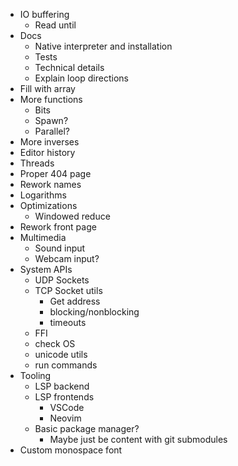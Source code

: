 - IO buffering
  - Read until
- Docs
  - Native interpreter and installation
  - Tests
  - Technical details
  - Explain loop directions
- Fill with array
- More functions
  - Bits
  - Spawn?
  - Parallel?
- More inverses
- Editor history
- Threads
- Proper 404 page
- Rework names
- Logarithms
- Optimizations
  - Windowed reduce
- Rework front page
- Multimedia
  - Sound input
  - Webcam input?
- System APIs
  - UDP Sockets
  - TCP Socket utils
    - Get address
    - blocking/nonblocking
    - timeouts
  - FFI
  - check OS
  - unicode utils
  - run commands
- Tooling
  - LSP backend
  - LSP frontends
    - VSCode
    - Neovim
  - Basic package manager?
    - Maybe just be content with git submodules
- Custom monospace font
